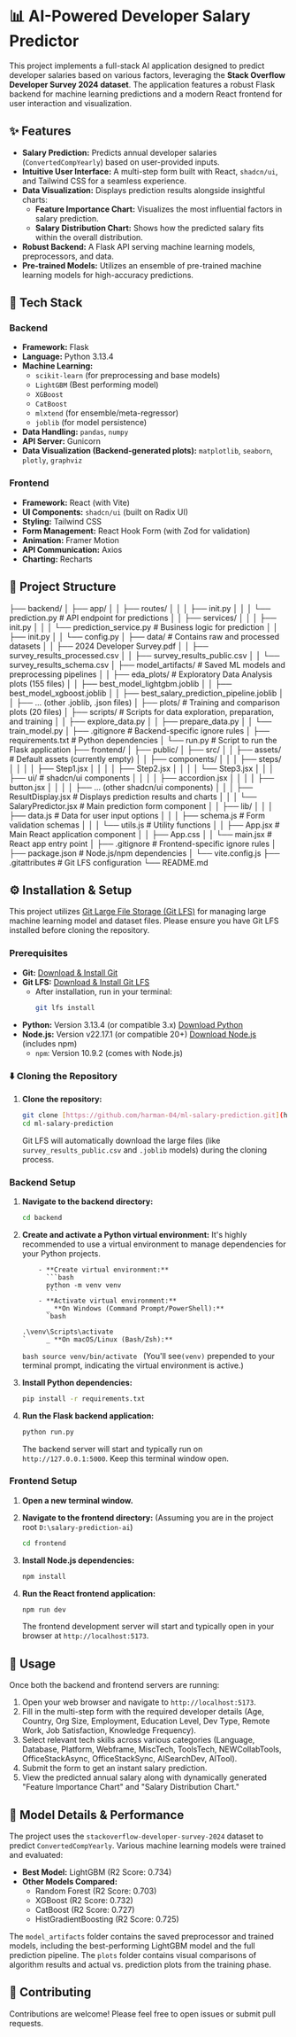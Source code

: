 # 📊 AI-Powered Developer Salary Predictor

This project implements a full-stack AI application designed to predict developer salaries based on various factors, leveraging the **Stack Overflow Developer Survey 2024 dataset**. The application features a robust Flask backend for machine learning predictions and a modern React frontend for user interaction and visualization.

## ✨ Features

- **Salary Prediction:** Predicts annual developer salaries (`ConvertedCompYearly`) based on user-provided inputs.
- **Intuitive User Interface:** A multi-step form built with React, `shadcn/ui`, and Tailwind CSS for a seamless experience.
- **Data Visualization:** Displays prediction results alongside insightful charts:
  - **Feature Importance Chart:** Visualizes the most influential factors in salary prediction.
  - **Salary Distribution Chart:** Shows how the predicted salary fits within the overall distribution.
- **Robust Backend:** A Flask API serving machine learning models, preprocessors, and data.
- **Pre-trained Models:** Utilizes an ensemble of pre-trained machine learning models for high-accuracy predictions.

## 🚀 Tech Stack

### Backend

- **Framework:** Flask
- **Language:** Python 3.13.4
- **Machine Learning:**
  - `scikit-learn` (for preprocessing and base models)
  - `LightGBM` (Best performing model)
  - `XGBoost`
  - `CatBoost`
  - `mlxtend` (for ensemble/meta-regressor)
  - `joblib` (for model persistence)
- **Data Handling:** `pandas`, `numpy`
- **API Server:** Gunicorn
- **Data Visualization (Backend-generated plots):** `matplotlib`, `seaborn`, `plotly`, `graphviz`

### Frontend

- **Framework:** React (with Vite)
- **UI Components:** `shadcn/ui` (built on Radix UI)
- **Styling:** Tailwind CSS
- **Form Management:** React Hook Form (with Zod for validation)
- **Animation:** Framer Motion
- **API Communication:** Axios
- **Charting:** Recharts

## 📁 Project Structure

├── backend/
│ ├── app/
│ │ ├── routes/
│ │ │ ├── init.py
│ │ │ └── prediction.py # API endpoint for predictions
│ │ ├── services/
│ │ │ ├── init.py
│ │ │ └── prediction_service.py # Business logic for prediction
│ │ ├── init.py
│ │ └── config.py
│ ├── data/ # Contains raw and processed datasets
│ │ ├── 2024 Developer Survey.pdf
│ │ ├── survey_results_processed.csv
│ │ ├── survey_results_public.csv
│ │ └── survey_results_schema.csv
│ ├── model_artifacts/ # Saved ML models and preprocessing pipelines
│ │ ├── eda_plots/ # Exploratory Data Analysis plots (155 files)
│ │ ├── best_model_lightgbm.joblib
│ │ ├── best_model_xgboost.joblib
│ │ ├── best_salary_prediction_pipeline.joblib
│ │ ├── ... (other .joblib, .json files)
│ ├── plots/ # Training and comparison plots (20 files)
│ ├── scripts/ # Scripts for data exploration, preparation, and training
│ │ ├── explore_data.py
│ │ ├── prepare_data.py
│ │ └── train_model.py
│ ├── .gitignore # Backend-specific ignore rules
│ ├── requirements.txt # Python dependencies
│ └── run.py # Script to run the Flask application
├── frontend/
│ ├── public/
│ ├── src/
│ │ ├── assets/ # Default assets (currently empty)
│ │ ├── components/
│ │ │ ├── steps/
│ │ │ │ ├── Step1.jsx
│ │ │ │ ├── Step2.jsx
│ │ │ │ └── Step3.jsx
│ │ │ ├── ui/ # shadcn/ui components
│ │ │ │ ├── accordion.jsx
│ │ │ │ ├── button.jsx
│ │ │ │ ├── ... (other shadcn/ui components)
│ │ │ ├── ResultDisplay.jsx # Displays prediction results and charts
│ │ │ └── SalaryPredictor.jsx # Main prediction form component
│ │ ├── lib/
│ │ │ ├── data.js # Data for user input options
│ │ │ ├── schema.js # Form validation schemas
│ │ │ └── utils.js # Utility functions
│ │ ├── App.jsx # Main React application component
│ │ ├── App.css
│ │ └── main.jsx # React app entry point
│ ├── .gitignore # Frontend-specific ignore rules
│ ├── package.json # Node.js/npm dependencies
│ └── vite.config.js
├── .gitattributes # Git LFS configuration
└── README.md

## ⚙️ Installation & Setup

This project utilizes [Git Large File Storage (Git LFS)](https://git-lfs.com/) for managing large machine learning model and dataset files. Please ensure you have Git LFS installed before cloning the repository.

### Prerequisites

- **Git:** [Download & Install Git](https://git-scm.com/downloads)
- **Git LFS:** [Download & Install Git LFS](https://git-lfs.com/)
  - After installation, run in your terminal:
    ```bash
    git lfs install
    ```
- **Python:** Version 3.13.4 (or compatible 3.x) [Download Python](https://www.python.org/downloads/)
- **Node.js:** Version v22.17.1 (or compatible 20+) [Download Node.js](https://nodejs.org/en/download/) (includes npm)
  - `npm`: Version 10.9.2 (comes with Node.js)

### ⬇️ Cloning the Repository

1.  **Clone the repository:**
    ```bash
    git clone [https://github.com/harman-04/ml-salary-prediction.git](https://github.com/harman-04/ml-salary-prediction.git)
    cd ml-salary-prediction
    ```
    Git LFS will automatically download the large files (like `survey_results_public.csv` and `.joblib` models) during the cloning process.

### Backend Setup

1.  **Navigate to the backend directory:**

    ```bash
    cd backend
    ```

2.  **Create and activate a Python virtual environment:**
    It's highly recommended to use a virtual environment to manage dependencies for your Python projects.

            - **Create virtual environment:**
              ```bash
              python -m venv venv
              ```
            - **Activate virtual environment:**
              _ **On Windows (Command Prompt/PowerShell):**
              `bash

        .\venv\Scripts\activate
        `     _ **On macOS/Linux (Bash/Zsh):**

    `bash
    source venv/bin/activate
    ` (You'll see`(venv)` prepended to your terminal prompt, indicating the virtual environment is active.)

3.  **Install Python dependencies:**

    ```bash
    pip install -r requirements.txt
    ```

4.  **Run the Flask backend application:**
    ```bash
    python run.py
    ```
    The backend server will start and typically run on `http://127.0.0.1:5000`. Keep this terminal window open.

### Frontend Setup

1.  **Open a new terminal window.**

2.  **Navigate to the frontend directory:**
    (Assuming you are in the project root `D:\salary-prediction-ai`)

    ```bash
    cd frontend
    ```

3.  **Install Node.js dependencies:**

    ```bash
    npm install
    ```

4.  **Run the React frontend application:**
    ```bash
    npm run dev
    ```
    The frontend development server will start and typically open in your browser at `http://localhost:5173`.

## 🚀 Usage

Once both the backend and frontend servers are running:

1.  Open your web browser and navigate to `http://localhost:5173`.
2.  Fill in the multi-step form with the required developer details (Age, Country, Org Size, Employment, Education Level, Dev Type, Remote Work, Job Satisfaction, Knowledge Frequency).
3.  Select relevant tech skills across various categories (Language, Database, Platform, Webframe, MiscTech, ToolsTech, NEWCollabTools, OfficeStackAsync, OfficeStackSync, AISearchDev, AITool).
4.  Submit the form to get an instant salary prediction.
5.  View the predicted annual salary along with dynamically generated "Feature Importance Chart" and "Salary Distribution Chart."

## 🧠 Model Details & Performance

The project uses the `stackoverflow-developer-survey-2024` dataset to predict `ConvertedCompYearly`. Various machine learning models were trained and evaluated:

- **Best Model:** LightGBM (R2 Score: 0.734)
- **Other Models Compared:**
  - Random Forest (R2 Score: 0.703)
  - XGBoost (R2 Score: 0.732)
  - CatBoost (R2 Score: 0.727)
  - HistGradientBoosting (R2 Score: 0.725)

The `model_artifacts` folder contains the saved preprocessor and trained models, including the best-performing LightGBM model and the full prediction pipeline. The `plots` folder contains visual comparisons of algorithm results and actual vs. prediction plots from the training phase.

## 🤝 Contributing

Contributions are welcome! Please feel free to open issues or submit pull requests.
